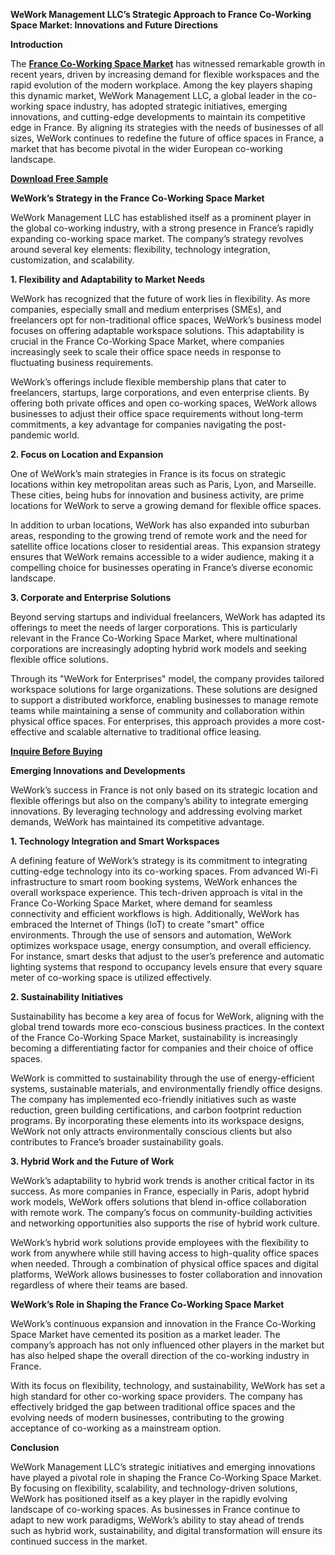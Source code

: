 **WeWork Management LLC’s Strategic Approach to France Co-Working Space Market: Innovations and Future Directions**

**Introduction**

The **[France Co-Working Space Market](https://www.nextmsc.com/report/france-co-working-space-market)** has witnessed remarkable growth in recent years, driven by increasing demand for flexible workspaces and the rapid evolution of the modern workplace. Among the key players shaping this dynamic market, WeWork Management LLC, a global leader in the co-working space industry, has adopted strategic initiatives, emerging innovations, and cutting-edge developments to maintain its competitive edge in France. By aligning its strategies with the needs of businesses of all sizes, WeWork continues to redefine the future of office spaces in France, a market that has become pivotal in the wider European co-working landscape.

**[Download Free Sample](https://www.nextmsc.com/france-co-working-space-market/request-sample)**

**WeWork’s Strategy in the France Co-Working Space Market**

WeWork Management LLC has established itself as a prominent player in the global co-working industry, with a strong presence in France’s rapidly expanding co-working space market. The company’s strategy revolves around several key elements: flexibility, technology integration, customization, and scalability.
   
  **1. Flexibility and Adaptability to Market Needs**

WeWork has recognized that the future of work lies in flexibility. As more companies, especially small and medium enterprises (SMEs), and freelancers opt for non-traditional office spaces, WeWork’s business model focuses on offering adaptable workspace solutions. This adaptability is crucial in the France Co-Working Space Market, where companies increasingly seek to scale their office space needs in response to fluctuating business requirements.

WeWork’s offerings include flexible membership plans that cater to freelancers, startups, large corporations, and even enterprise clients. By offering both private offices and open co-working spaces, WeWork allows businesses to adjust their office space requirements without long-term commitments, a key advantage for companies navigating the post-pandemic world.
   
  **2. Focus on Location and Expansion**

One of WeWork’s main strategies in France is its focus on strategic locations within key metropolitan areas such as Paris, Lyon, and Marseille. These cities, being hubs for innovation and business activity, are prime locations for WeWork to serve a growing demand for flexible office spaces.

In addition to urban locations, WeWork has also expanded into suburban areas, responding to the growing trend of remote work and the need for satellite office locations closer to residential areas. This expansion strategy ensures that WeWork remains accessible to a wider audience, making it a compelling choice for businesses operating in France’s diverse economic landscape.
    
  **3. Corporate and Enterprise Solutions**

Beyond serving startups and individual freelancers, WeWork has adapted its offerings to meet the needs of larger corporations. This is particularly relevant in the France Co-Working Space Market, where multinational corporations are increasingly adopting hybrid work models and seeking flexible office solutions.

Through its "WeWork for Enterprises" model, the company provides tailored workspace solutions for large organizations. These solutions are designed to support a distributed workforce, enabling businesses to manage remote teams while maintaining a sense of community and collaboration within physical office spaces. For enterprises, this approach provides a more cost-effective and scalable alternative to traditional office leasing.

**[Inquire Before Buying](https://www.nextmsc.com/france-co-working-space-market/inquire-before-buying)**

**Emerging Innovations and Developments**

WeWork’s success in France is not only based on its strategic location and flexible offerings but also on the company’s ability to integrate emerging innovations. By leveraging technology and addressing evolving market demands, WeWork has maintained its competitive advantage.
    
  **1. Technology Integration and Smart Workspaces**

A defining feature of WeWork’s strategy is its commitment to integrating cutting-edge technology into its co-working spaces. From advanced Wi-Fi infrastructure to smart room booking systems, WeWork enhances the overall workspace experience. This tech-driven approach is vital in the France Co-Working Space Market, where demand for seamless connectivity and efficient workflows is high.
Additionally, WeWork has embraced the Internet of Things (IoT) to create "smart" office environments. Through the use of sensors and automation, WeWork optimizes workspace usage, energy consumption, and overall efficiency. For instance, smart desks that adjust to the user’s preference and automatic lighting systems that respond to occupancy levels ensure that every square meter of co-working space is utilized effectively.
    
  **2. Sustainability Initiatives**

Sustainability has become a key area of focus for WeWork, aligning with the global trend towards more eco-conscious business practices. In the context of the France Co-Working Space Market, sustainability is increasingly becoming a differentiating factor for companies and their choice of office spaces.

WeWork is committed to sustainability through the use of energy-efficient systems, sustainable materials, and environmentally friendly office designs. The company has implemented eco-friendly initiatives such as waste reduction, green building certifications, and carbon footprint reduction programs. By incorporating these elements into its workspace designs, WeWork not only attracts environmentally conscious clients but also contributes to France’s broader sustainability goals.
    
  **3. Hybrid Work and the Future of Work**

WeWork’s adaptability to hybrid work trends is another critical factor in its success. As more companies in France, especially in Paris, adopt hybrid work models, WeWork offers solutions that blend in-office collaboration with remote work. The company’s focus on community-building activities and networking opportunities also supports the rise of hybrid work culture.

WeWork’s hybrid work solutions provide employees with the flexibility to work from anywhere while still having access to high-quality office spaces when needed. Through a combination of physical office spaces and digital platforms, WeWork allows businesses to foster collaboration and innovation regardless of where their teams are based.

**WeWork’s Role in Shaping the France Co-Working Space Market**

WeWork’s continuous expansion and innovation in the France Co-Working Space Market have cemented its position as a market leader. The company’s approach has not only influenced other players in the market but has also helped shape the overall direction of the co-working industry in France.

With its focus on flexibility, technology, and sustainability, WeWork has set a high standard for other co-working space providers. The company has effectively bridged the gap between traditional office spaces and the evolving needs of modern businesses, contributing to the growing acceptance of co-working as a mainstream option.

**Conclusion**

WeWork Management LLC’s strategic initiatives and emerging innovations have played a pivotal role in shaping the France Co-Working Space Market. By focusing on flexibility, scalability, and technology-driven solutions, WeWork has positioned itself as a key player in the rapidly evolving landscape of co-working spaces. As businesses in France continue to adapt to new work paradigms, WeWork’s ability to stay ahead of trends such as hybrid work, sustainability, and digital transformation will ensure its continued success in the market.
